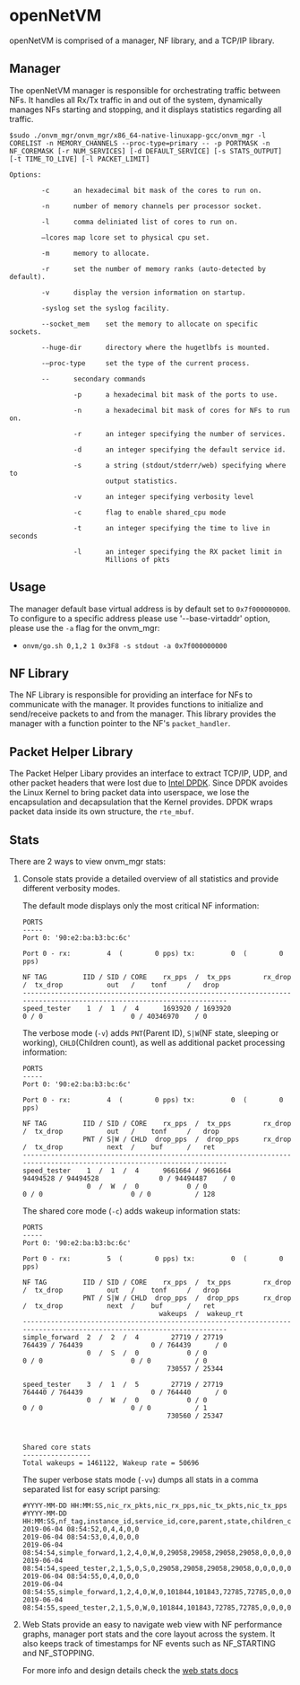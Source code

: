 openNetVM
==
openNetVM is comprised of a manager, NF library, and a TCP/IP library.

Manager
--
The openNetVM manager is responsible for orchestrating traffic between NFs.  It handles all Rx/Tx traffic in and out of the system, dynamically manages NFs starting and stopping, and it displays statistics regarding all traffic.

```
$sudo ./onvm_mgr/onvm_mgr/x86_64-native-linuxapp-gcc/onvm_mgr -l CORELIST -n MEMORY_CHANNELS --proc-type=primary -- -p PORTMASK -n NF_COREMASK [-r NUM_SERVICES] [-d DEFAULT_SERVICE] [-s STATS_OUTPUT] [-t TIME_TO_LIVE] [-l PACKET_LIMIT] 

Options:

        -c      an hexadecimal bit mask of the cores to run on.

        -n      number of memory channels per processor socket.

        -l      comma deliniated list of cores to run on.

        –lcores map lcore set to physical cpu set.

        -m      memory to allocate.

        -r      set the number of memory ranks (auto-detected by default).

        -v      display the version information on startup.

        -syslog set the syslog facility.

        --socket_mem    set the memory to allocate on specific sockets.

        --huge-dir      directory where the hugetlbfs is mounted.

        -–proc-type     set the type of the current process.

        --      secondary commands

                -p      a hexadecimal bit mask of the ports to use.

                -n      a hexadecimal bit mask of cores for NFs to run on.

                -r      an integer specifying the number of services.

                -d      an integer specifying the default service id.

                -s      a string (stdout/stderr/web) specifying where to
                        output statistics.

                -v      an integer specifying verbosity level

                -c      flag to enable shared_cpu mode

                -t      an integer specifying the time to live in seconds

                -l      an integer specifying the RX packet limit in 
                        Millions of pkts 
```

Usage
--
The manager default base virtual address is by default set to `0x7f000000000`. To configure to a specific address please use '--base-virtaddr' option, please use the `-a` flag for the onvm_mgr: 
- `onvm/go.sh 0,1,2 1 0x3F8 -s stdout -a 0x7f000000000`

NF Library
--
The NF Library is responsible for providing an interface for NFs to communicate with the manager.  It provides functions to initialize and send/receive packets to and from the manager.  This library provides the manager with a function pointer to the NF's `packet_handler`.

Packet Helper Library
--
The Packet Helper Libary provides an interface to extract TCP/IP, UDP, and other packet headers that were lost due to [Intel DPDK][dpdk].  Since DPDK avoides the Linux Kernel to bring packet data into userspace, we lose the encapsulation and decapsulation that the Kernel provides.  DPDK wraps packet data inside its own structure, the `rte_mbuf`.

Stats
--

There are 2 ways to view onvm_mgr stats:  

1. Console stats provide a detailed overview of all statistics and provide different verbosity modes.

    The default mode displays only the most critical NF information:
    ```
    PORTS
    -----
    Port 0: '90:e2:ba:b3:bc:6c'

    Port 0 - rx:         4  (        0 pps) tx:         0  (        0 pps)

    NF TAG         IID / SID / CORE    rx_pps  /  tx_pps        rx_drop  /  tx_drop           out   /    tonf     /   drop
    ----------------------------------------------------------------------------------------------------------------------
    speed_tester    1  /  1  /  4      1693920 / 1693920               0 / 0                      0 / 40346970    / 0
    ```

    The verbose mode (`-v`) adds `PNT`(Parent ID), `S|W`(NF state, sleeping or working), `CHLD`(Children count), as well as additional packet processing information:
    ```
    PORTS
    -----
    Port 0: '90:e2:ba:b3:bc:6c'

    Port 0 - rx:         4  (        0 pps) tx:         0  (        0 pps)

    NF TAG         IID / SID / CORE    rx_pps  /  tx_pps        rx_drop  /  tx_drop           out   /    tonf     /   drop
                   PNT / S|W / CHLD  drop_pps  /  drop_pps      rx_drop  /  tx_drop           next  /    buf      /   ret
    ----------------------------------------------------------------------------------------------------------------------
    speed_tester    1  /  1  /  4      9661664 / 9661664        94494528 / 94494528               0 / 94494487    / 0
                    0  /  W  /  0            0 / 0                     0 / 0                      0 / 0           / 128
    ```

    The shared core mode (`-c`) adds wakeup information stats:
    ```
    PORTS
    -----
    Port 0: '90:e2:ba:b3:bc:6c'

    Port 0 - rx:         5  (        0 pps) tx:         0  (        0 pps)

    NF TAG         IID / SID / CORE    rx_pps  /  tx_pps        rx_drop  /  tx_drop           out   /    tonf     /   drop
                   PNT / S|W / CHLD  drop_pps  /  drop_pps      rx_drop  /  tx_drop           next  /    buf      /   ret
                                      wakeups  /  wakeup_rt
    ----------------------------------------------------------------------------------------------------------------------
    simple_forward  2  /  2  /  4        27719 / 27719            764439 / 764439                 0 / 764439      / 0
                    0  /  S  /  0            0 / 0                     0 / 0                      0 / 0           / 0
                                        730557 / 25344

    speed_tester    3  /  1  /  5        27719 / 27719            764440 / 764439                 0 / 764440      / 0
                    0  /  W  /  0            0 / 0                     0 / 0                      0 / 0           / 1
                                        730560 / 25347



    Shared core stats
    -----------------
    Total wakeups = 1461122, Wakeup rate = 50696
    ```

    The super verbose stats mode (`-vv`) dumps all stats in a comma separated list for easy script parsing:
    ```
    #YYYY-MM-DD HH:MM:SS,nic_rx_pkts,nic_rx_pps,nic_tx_pkts,nic_tx_pps
    #YYYY-MM-DD HH:MM:SS,nf_tag,instance_id,service_id,core,parent,state,children_cnt,rx,tx,rx_pps,tx_pps,rx_drop,tx_drop,rx_drop_rate,tx_drop_rate,act_out,act_tonf,act_drop,act_next,act_buffer,act_returned,num_wakeups,wakeup_rate
    2019-06-04 08:54:52,0,4,4,0,0
    2019-06-04 08:54:53,0,4,0,0,0
    2019-06-04 08:54:54,simple_forward,1,2,4,0,W,0,29058,29058,29058,29058,0,0,0,0,0,29058,0,0,0,0,28951,28951
    2019-06-04 08:54:54,speed_tester,2,1,5,0,S,0,29058,29058,29058,29058,0,0,0,0,0,29059,0,0,0,1,28952,28952
    2019-06-04 08:54:55,0,4,0,0,0
    2019-06-04 08:54:55,simple_forward,1,2,4,0,W,0,101844,101843,72785,72785,0,0,0,0,0,101843,0,0,0,0,101660,101660
    2019-06-04 08:54:55,speed_tester,2,1,5,0,W,0,101844,101843,72785,72785,0,0,0,0,0,101844,0,0,0,1,101660,101660
    ```


2. Web Stats provide an easy to navigate web view with NF performance graphs, manager port stats and the core layout across the system. It also keeps track of timestamps for NF events such as NF_STARTING and NF_STOPPING. 

    For more info and design details check the [web stats docs][web_stats_docs]

[dpdk]: http://dpdk.org/
[web_stats_docs]: ../onvm_web/README.md
